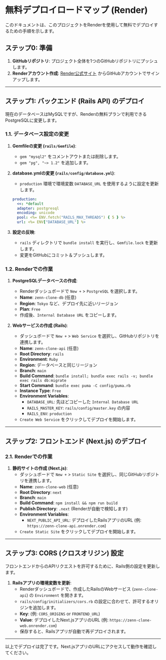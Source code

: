 # 無料デプロイロードマップ (Render)

このドキュメントは、このプロジェクトをRenderを使用して無料でデプロイするための手順を示します。

## ステップ0: 準備

1.  **GitHubリポジトリ**: プロジェクト全体を1つのGitHubリポジトリにプッシュします。
2.  **Renderアカウント作成**: [Render公式サイト](https://render.com/) からGitHubアカウントでサインアップします。

---

## ステップ1: バックエンド (Rails API) のデプロイ

現在のデータベースはMySQLですが、Renderの無料プランで利用できるPostgreSQLに変更します。

### 1.1. データベース設定の変更

1.  **Gemfileの変更 (`rails/Gemfile`)**:
    - `gem "mysql2"` をコメントアウトまたは削除します。
    - `gem "pg", "~> 1.2"` を追加します。
2.  **database.ymlの変更 (`rails/config/database.yml`)**:
    - `production` 環境で環境変数 `DATABASE_URL` を使用するように設定を更新します。

    ```yaml
    production:
      <<: *default
      adapter: postgresql
      encoding: unicode
      pool: <%= ENV.fetch("RAILS_MAX_THREADS") { 5 } %>
      url: <%= ENV["DATABASE_URL"] %>
    ```
3.  **設定の反映**:
    - `rails` ディレクトリで `bundle install` を実行し、`Gemfile.lock` を更新します。
    - 変更をGitHubにコミット＆プッシュします。

### 1.2. Renderでの作業

1.  **PostgreSQLデータベースの作成**:
    - Renderダッシュボードで `New +` > `PostgreSQL` を選択します。
    - **Name**: `zenn-clone-db` (任意)
    - **Region**: `Tokyo` など、デプロイ先に近いリージョン
    - **Plan**: `Free`
    - 作成後、`Internal Database URL` をコピーします。

2.  **Webサービスの作成 (Rails)**:
    - ダッシュボードで `New +` > `Web Service` を選択し、GitHubリポジトリを連携します。
    - **Name**: `zenn-clone-api` (任意)
    - **Root Directory**: `rails`
    - **Environment**: `Ruby`
    - **Region**: データベースと同じリージョン
    - **Branch**: `main`
    - **Build Command**: `bundle install; bundle exec rails -v; bundle exec rails db:migrate`
    - **Start Command**: `bundle exec puma -C config/puma.rb`
    - **Instance Type**: `Free`
    - **Environment Variables**:
        - `DATABASE_URL`: 先ほどコピーした `Internal Database URL`
        - `RAILS_MASTER_KEY`: `rails/config/master.key` の内容
        - `RAILS_ENV`: `production`
    - `Create Web Service` をクリックしてデプロイを開始します。

---

## ステップ2: フロントエンド (Next.js) のデプロイ

### 2.1. Renderでの作業

1.  **静的サイトの作成 (Next.js)**:
    - ダッシュボードで `New +` > `Static Site` を選択し、同じGitHubリポジトリを連携します。
    - **Name**: `zenn-clone-web` (任意)
    - **Root Directory**: `next`
    - **Branch**: `main`
    - **Build Command**: `npm install && npm run build`
    - **Publish Directory**: `.next` (Renderが自動で検知します)
    - **Environment Variables**:
        - `NEXT_PUBLIC_API_URL`: デプロイしたRailsアプリのURL (例: `https://zenn-clone-api.onrender.com`)
    - `Create Static Site` をクリックしてデプロイを開始します。

---

## ステップ3: CORS (クロスオリジン) 設定

フロントエンドからのAPIリクエストを許可するために、Rails側の設定を更新します。

1.  **Railsアプリの環境変数を更新**:
    - Renderダッシュボードで、作成したRailsのWebサービス (`zenn-clone-api`) の `Environment` を開きます。
    - `rails/config/initializers/cors.rb` の設定に合わせて、許可するオリジンを追加します。
    - **Key**: (例: `CORS_ORIGINS` or `FRONTEND_URL`)
    - **Value**: デプロイしたNext.jsアプリのURL (例: `https://zenn-clone-web.onrender.com`)
    - 保存すると、Railsアプリが自動で再デプロイされます。

---

以上でデプロイは完了です。Next.jsアプリのURLにアクセスして動作を確認してください。

